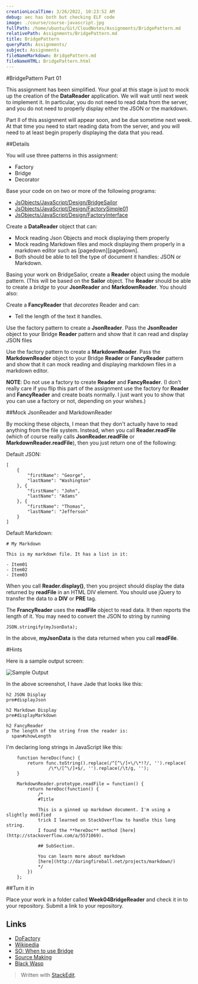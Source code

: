 ```yaml
---
creationLocalTime: 3/26/2022, 10:23:52 AM
debug: aec has both but checking ELF code
image: ./course/course-javascript.jpg
fullPath: /home/ubuntu/Git/CloudNotes/Assignments/BridgePattern.md
relativePath: Assignments/BridgePattern.md
title: BridgePattern
queryPath: Assignments/
subject: Assignments
fileNameMarkdown: BridgePattern.md
fileNameHTML: BridgePattern.html
---
```



<!-- toc -->
<!-- tocstop -->

#BridgePattern Part 01

This assignment has been simplified. Your goal at this stage is just to mock up the creation of the **DataReader** application. We will wait until next week to implement it. In particular, you do not need to read data from the server, and you do not need to properly display either the JSON or the markdown. 

Part II of this assignment will appear soon, and be due sometime next week. At that time you need to start reading data from the server, and you will need to at least begin properly displaying the data that you read.

##Details

You will use three patterns in this assignment:

- Factory
- Bridge
- Decorator

Base your code on on two or more of the following programs:

- [JsObjects/JavaScript/Design/BridgeSailor][BridgeSailor]
- [JsObjects/JavaScript/Design/FactorySimple01][FactorySimple]
- [JsObjects/JavaScript/Design/FactoryInterface][FactoryInterface]


[BridgeSailor]: https://github.com/charliecalvert/JsObjects/tree/master/JavaScript/Design/BridgeSailor
[FactoryInterface]: https://github.com/charliecalvert/JsObjects/tree/master/JavaScript/Design/FactoryInterface
[FactorySimple]: https://github.com/charliecalvert/JsObjects/tree/master/JavaScript/Design/FactorySimple01

Create a **DataReader** object that can:

- Mock reading Json Objects and mock displaying them properly
- Mock reading Markdown files and mock displaying them properly in a markdown editor such as [pagedown][pagedown].
- Both should be able to tell the type of document it handles: JSON or Markdown.

Basing your work on BridgeSailor, create a **Reader** object using the module pattern. (This will be based on the **Sailor** object. The  **Reader** should be able to create a *bridge* to your **JsonReader** and **MarkdownReader**. You should also:

Create a **FancyReader** that *decorates* Reader and can:

- Tell the length of the text it handles.

Use the factory pattern to create a **JsonReader**. Pass the **JsonReader** object to your Bridge **Reader** pattern and show that it can read and display JSON files

Use the factory pattern to create a **MarkdownReader**. Pass the **MarkdownReader** object to your Bridge **Reader** or **FancyReader** pattern and show that it can mock reading and displaying markdown files in a markdown editor.

**NOTE**: Do not use a factory to create **Reader** and **FancyReader**. (I don't really care if you flip this part of the assignment use the factory for **Reader** and **FancyReader** and create boats normally. I just want you to show that you can use a factory or not, depending on your wishes.)

##Mock JsonReader and MarkdownReader

By mocking these objects, I mean that they don't actually have to read anything from the file system. Instead, when you call **Reader.readFile** (which of course really calls **JsonReader.readFile** or **MarkdownReader.readFile**), then you just return one of the following:

Default JSON:

    [
    	{
    		"firstName": "George",
    		"lastName": "Washington"
    	}, {
    		"firstName": "John",
    		"lastName": "Adams"
    	}, {
    		"firstName": "Thomas",		
    		"lastName": "Jefferson"
    	}
    ]

Default Markdown:

    # My Markdown
    
    This is my markdown file. It has a list in it:
    
    - Item01
    - Item02
    - Item03

When you call **Reader.display()**, then you project should display the data returned by **readFile** in an HTML DIV element. You should use jQuery to transfer the data to a **DIV** or **PRE** tag.

The **FrancyReader** uses the **readFile** object to read data. It then reports the length of it. You may need to convert the JSON to string by running

    JSON.stringify(myJsonData);

In the above, **myJsonData** is the data returned when you call **readFile**.

#Hints
    
Here is a sample output screen:

![Sample Output](http://elvenware.com/charlie/books/CloudNotes/Images/BridgePattern05.png)

In the above screenshot, I have Jade that looks like this:

    h2 JSON Display
    pre#displayJson
    
    h2 Markdown Display
    pre#displayMarkdown
    
    h2 FancyReader
    p The length of the string from the reader is: 
      span#showLength


I'm declaring long strings in JavaScript like this:

		function hereDoc(func) {
			return func.toString().replace(/^[^\/]+\/\*!?/, '').replace(
					/\*\/[^\/]+$/, '').replace(/\t/g, '');
		}

		MarkdownReader.prototype.readFile = function() {
			return hereDoc(function() {
				/*
				#Title
				
				This is a ginned up markdown document. I'm using a slightly modified
				trick I learned on StackOverflow to handle this long string.
				I found the **hereDoc** method [here](http://stackoverflow.com/a/5571069). 
				
				## SubSection.
				
				You can learn more about markdown
				[here](http://daringfireball.net/projects/markdown/)
				*/
			})
		};


##Turn it in

Place your work in a folder called **Week04BridgeReader** and check it in to your repository. Submit a link to your repository.

## Links

- [DoFactory](http://www.dofactory.com/javascript-patterns.aspx)
- [Wikipedia](http://en.wikipedia.org/wiki/Bridge_pattern)
- [SO: When to use Bridge](http://stackoverflow.com/questions/319728/when-do-you-use-the-bridge-pattern)
- [Source Making](http://sourcemaking.com/design_patterns/bridge)
- [Black Wasp](http://www.blackwasp.co.uk/Bridge.aspx)

> Written with [StackEdit](https://stackedit.io/).